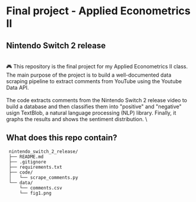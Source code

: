 # Final project - Applied Econometrics II
## Nintendo Switch 2 release
\
:video_game: This repository is the final project for my Applied Econometrics II class.
The main purpose of the project is to build a well-documented data scraping pipeline to extract comments from YouTube using the Youtube Data API. 
\
\
The code extracts comments from the Nintendo Switch 2 release video to build a database and then classifies them into "positive" and "negative" usign TextBlob, a natural language processing (NLP) library. Finally, it graphs the results and shows the sentiment distribution.
\
## What does this repo contain?
 ```
  nintendo_switch_2_release/
  ├── README.md
  ├── .gitignore
  ├── requirements.txt 
  ├── code/
  │   └── scrape_comments.py    
  └── data/
      └── comments.csv
      └── fig1.png           
  ```
